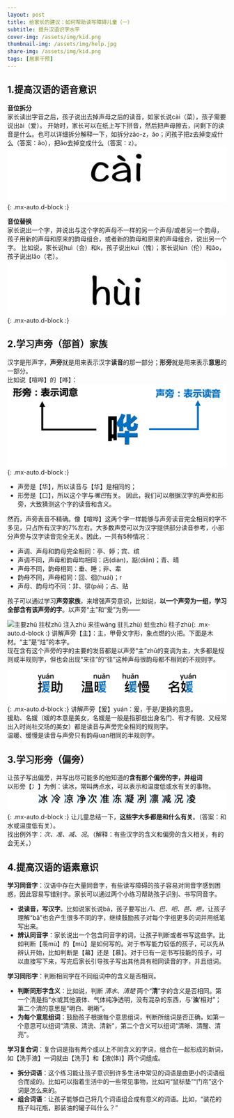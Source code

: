 ```yaml
---
layout: post
title: 给家长的建议：如何帮助读写障碍儿童（一）
subtitle: 提升汉语识字水平
cover-img: /assets/img/kid.png
thumbnail-img: /assets/img/help.jpg
share-img: /assets/img/kid.png
tags: [居家干预]
---
```


## 1.提高汉语的语音意识

**音位拆分**  
家长读出字音之后，孩子说出去掉声母之后的读音，如家长说cài（菜），孩子需要说出ài（爱）。  开始时，家长可以在纸上写下拼音，然后把声母擦去，问剩下的读音是什么。也可以详细拆分解释一下，如拆分zǎo-z，ǎo；问孩子把z去掉变成什么（答案：ǎo），把ǎo去掉变成什么（答案：z）。  
![音位拆分示意](/assets/img/postimg/initial.gif){: .mx-auto.d-block :}

**音位替换**  
家长说出一个字，并说出与这个字的声母不一样的另一个声母/或者另一个韵母，孩子用新的声母和原来的韵母组合，或者新的韵母和原来的声母组合，说出另一个字。  比如说，家长说huì（会）和k，孩子说出kuì（愧）；家长说lún（伦）和ǎo，孩子说出lǎo（老）。  
![音位替换示意](/assets/img/postimg/replace.gif){: .mx-auto.d-block :}

## 2.学习声旁（部首）家族
汉字是形声字，**声旁**就是用来表示汉字**读音**的那一部分；**形旁**就是用来表示**意思**的一部分。  
比如说【喧哗】的【哗】：
![口华](/assets/img/postimg/hua.png){: .mx-auto.d-block :}  
- 声旁是【华】，所以读音与【华】是相同的；
- 形旁是【口】，所以这个字与*嘴巴*有关。
因此，我们可以根据汉字的声旁和形旁，大致猜测这个字的读音和含义。

然而，声旁表音不精确。像【喧哗】这两个字一样能够与声旁读音完全相同的字不多见，只占所有汉字的7%左右。大多数声旁可以为汉字提供部分读音参考，小部分声旁与汉字读音完全无关。因此，一共有5种情况：  
- 声调、声母和韵母完全相同：亭、婷；宾、缤
- 声调不同，声母和韵母均相同：店(diàn)，踮(diǎn)；青、晴
- 声母不同，韵母相同：垂、睡；非、辈
- 韵母不同，声母相同：回、徊(huái)；r
- 声母、韵母均不同：非、徘(pái)；占、贴

孩子可以通过学习**声旁家族**，来增强声旁意识，比如说，**以一个声旁为一组，学习全部含有该声旁的字**。以声旁“主”和“爰”为例——  

![主要zhǔ		拄杖zhǔ	       	注入zhù		          来往wǎng
驻扎zhù)      		蛀虫zhù		柱子zhù
](/assets/img/postimg/zhu.png){: .mx-auto.d-block :} 
讲解声旁【主】：主，甲骨文字形，象点燃的火把。下面是木材。“主”是“炷”的本字。  
现在含有这个声旁的字的主要的发音都是以声旁“主”zhǔ的变调为主，大多都是规则或半规则字，但也会出现“来往”的“往”这种声母很韵母都不相同的不规则字。

![援助yuán	温暖nuǎn    		缓慢huǎn	名媛yuán](/assets/img/postimg/yuan.png){: .mx-auto.d-block :} 
讲解声旁【爰】yuán：爰，于是/更换的意思。  
援助、名媛（媛的本意是美女，名媛是一般是指那些出身名门、有才有貌、又经常出入时尚社交场的美女）都是读音与声旁完全相同的规则字。  
温暖、缓慢是读音与声旁只有韵母uan相同的半规则字。

## 3.学习形旁（偏旁）
让孩子写出偏旁，并写出尽可能多的他知道的**含有那个偏旁的字，并组词**  
以形旁【冫】为例：读冰，常叫两点水，可以表示和温度低或水有关的事物。  
![冰、冷、凉、净、次、准、冻、凝、冽、凛、减、况、凌](/assets/img/postimg/shui.png){: .mx-auto.d-block :} 
让儿童总结一下，**这些字大多都是和什么有关**。（答案：和水或温度低有关）。  
找出例外字：*次、准、减、况*。（解释：有些汉字的含义和偏旁的含义相关，有的会无关。）  

## 4.提高汉语的语素意识
**学习同音字**：汉语中存在大量同音字，有些读写障碍的孩子容易对同音字感到困惑，因此容易写错别字。家长可以通过两个小练习帮助孩子识别、书写同音字。
- **说读音，写汉字**。比如说家长说bā，孩子要写出*八、巴、吧、芭、疤*，让孩子理解“bā”也会产生很多不同的字，继续鼓励孩子对每个字组更多的词并用纸笔写出来。
- **辨认同音字**：家长说出一个包含同音字的词，让孩子判断或者书写这些字。比如判断【羡mù】的【mù】是如何写的。对于书写能力较低的孩子，可以先从辨认开始，比如判断是【幕】还是【慕】。对于已有一定书写技能的孩子，可以直接写下来，写完后家长引导孩子写出其他具有相同读音的字，并且组词。

**学习同形字**：判断相同字在不同组词中的含义是否相同。  
- **判断同形字含义**：比如说，判断 *清水*、*清楚* 两个“**清**”字的含义是否相同。第一个清是指“水或其他液体、气体纯净透明，没有混杂的东西，与‘**浊**’相对”；第二个清的意思是“明白、明晰”。
- **为每个意思组词**：鼓励孩子根据每个意思组词，判断所组词是否正确，如第一个意思可以组词“清泉、清流、清新”，第二个含义可以组词“清晰、清醒、清亮”。

**学习复合词**：复合词是指有两个或以上不同含义的字词，组合在一起形成的新词，如【洗手液】一词就由【洗手】和【液(体)】两个词组成。  
- **拆分词语**：这个练习能让孩子意识到许多生活中常见的词语是由更小的词语组合而成的。比如可以指着生活中的一些常见事物，比如问“鼠标垫”“门帘”这个词是怎么来的。
- **组合词语**：让孩子能够自己将几个词语组合成有意义的词语。比如，“装花的瓶子叫花瓶，那装油的罐子叫什么？”
